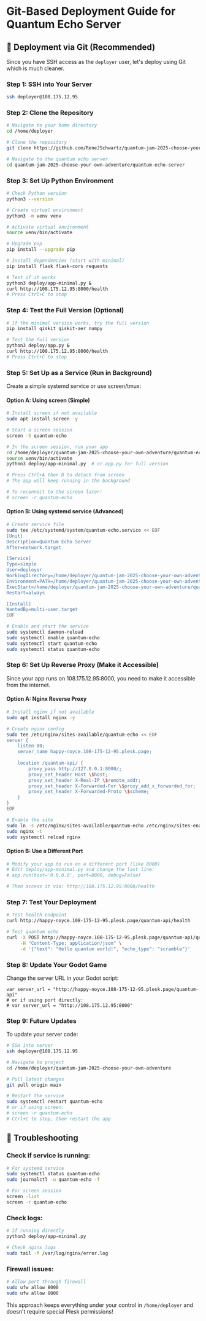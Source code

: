 # Git-Based Deployment Guide for Quantum Echo Server

## 🚀 **Deployment via Git (Recommended)**

Since you have SSH access as the `deployer` user, let's deploy using Git which is much cleaner.

### **Step 1: SSH into Your Server**

```bash
ssh deployer@108.175.12.95
```

### **Step 2: Clone the Repository**

```bash
# Navigate to your home directory
cd /home/deployer

# Clone the repository
git clone https://github.com/ReneJSchwartz/quantum-jam-2025-choose-your-own-adventure.git

# Navigate to the quantum echo server
cd quantum-jam-2025-choose-your-own-adventure/quantum-echo-server
```

### **Step 3: Set Up Python Environment**

```bash
# Check Python version
python3 --version

# Create virtual environment
python3 -m venv venv

# Activate virtual environment
source venv/bin/activate

# Upgrade pip
pip install --upgrade pip

# Install dependencies (start with minimal)
pip install flask flask-cors requests

# Test if it works
python3 deploy/app-minimal.py &
curl http://108.175.12.95:8000/health
# Press Ctrl+C to stop
```

### **Step 4: Test the Full Version (Optional)**

```bash
# If the minimal version works, try the full version
pip install qiskit qiskit-aer numpy

# Test the full version
python3 deploy/app.py &
curl http://108.175.12.95:8000/health
# Press Ctrl+C to stop
```

### **Step 5: Set Up as a Service (Run in Background)**

Create a simple systemd service or use screen/tmux:

#### **Option A: Using screen (Simple)**
```bash
# Install screen if not available
sudo apt install screen -y

# Start a screen session
screen -S quantum-echo

# In the screen session, run your app
cd /home/deployer/quantum-jam-2025-choose-your-own-adventure/quantum-echo-server
source venv/bin/activate
python3 deploy/app-minimal.py  # or app.py for full version

# Press Ctrl+A then D to detach from screen
# The app will keep running in the background

# To reconnect to the screen later:
# screen -r quantum-echo
```

#### **Option B: Using systemd service (Advanced)**
```bash
# Create service file
sudo tee /etc/systemd/system/quantum-echo.service << EOF
[Unit]
Description=Quantum Echo Server
After=network.target

[Service]
Type=simple
User=deployer
WorkingDirectory=/home/deployer/quantum-jam-2025-choose-your-own-adventure/quantum-echo-server
Environment=PATH=/home/deployer/quantum-jam-2025-choose-your-own-adventure/quantum-echo-server/venv/bin
ExecStart=/home/deployer/quantum-jam-2025-choose-your-own-adventure/quantum-echo-server/venv/bin/python deploy/app-minimal.py
Restart=always

[Install]
WantedBy=multi-user.target
EOF

# Enable and start the service
sudo systemctl daemon-reload
sudo systemctl enable quantum-echo
sudo systemctl start quantum-echo
sudo systemctl status quantum-echo
```

### **Step 6: Set Up Reverse Proxy (Make it Accessible)**

Since your app runs on 108.175.12.95:8000, you need to make it accessible from the internet.

#### **Option A: Nginx Reverse Proxy**
```bash
# Install nginx if not available
sudo apt install nginx -y

# Create nginx config
sudo tee /etc/nginx/sites-available/quantum-echo << EOF
server {
    listen 80;
    server_name happy-noyce.108-175-12-95.plesk.page;
    
    location /quantum-api/ {
        proxy_pass http://127.0.0.1:8000/;
        proxy_set_header Host \$host;
        proxy_set_header X-Real-IP \$remote_addr;
        proxy_set_header X-Forwarded-For \$proxy_add_x_forwarded_for;
        proxy_set_header X-Forwarded-Proto \$scheme;
    }
}
EOF

# Enable the site
sudo ln -s /etc/nginx/sites-available/quantum-echo /etc/nginx/sites-enabled/
sudo nginx -t
sudo systemctl reload nginx
```

#### **Option B: Use a Different Port**
```bash
# Modify your app to run on a different port (like 8000)
# Edit deploy/app-minimal.py and change the last line:
# app.run(host='0.0.0.0', port=8000, debug=False)

# Then access it via: http://108.175.12.95:8000/health
```

### **Step 7: Test Your Deployment**

```bash
# Test health endpoint
curl http://happy-noyce.108-175-12-95.plesk.page/quantum-api/health

# Test quantum echo
curl -X POST http://happy-noyce.108-175-12-95.plesk.page/quantum-api/quantum_echo \
     -H "Content-Type: application/json" \
     -d '{"text": "Hello quantum world!", "echo_type": "scramble"}'
```

### **Step 8: Update Your Godot Game**

Change the server URL in your Godot script:
```gdscript
var server_url = "http://happy-noyce.108-175-12-95.plesk.page/quantum-api"
# or if using port directly:
# var server_url = "http://108.175.12.95:8000"
```

### **Step 9: Future Updates**

To update your server code:
```bash
# SSH into server
ssh deployer@108.175.12.95

# Navigate to project
cd /home/deployer/quantum-jam-2025-choose-your-own-adventure

# Pull latest changes
git pull origin main

# Restart the service
sudo systemctl restart quantum-echo
# or if using screen:
# screen -r quantum-echo
# Ctrl+C to stop, then restart the app
```

## 🔧 **Troubleshooting**

### **Check if service is running:**
```bash
# For systemd service
sudo systemctl status quantum-echo
sudo journalctl -u quantum-echo -f

# For screen session
screen -list
screen -r quantum-echo
```

### **Check logs:**
```bash
# If running directly
python3 deploy/app-minimal.py

# Check nginx logs
sudo tail -f /var/log/nginx/error.log
```

### **Firewall issues:**
```bash
# Allow port through firewall
sudo ufw allow 8000
sudo ufw allow 8000
```

This approach keeps everything under your control in `/home/deployer` and doesn't require special Plesk permissions!

